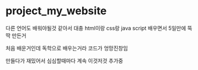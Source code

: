 # project_my_website

다른 언어도 배워야될것 같아서 대충 html이랑 css랑 java script 배우면서 5일만에 뚝딱 만든거

처음 배운거인데 독학으로 배우는거라 코드가 엉망진창임

만들다가 재밌어서 심심할때마다 계속 이것저것 추가중
